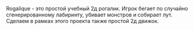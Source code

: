 Rogalique - это простой учебный 2д рогалик.
Игрок бегает по случайно сгенерированному лабиринту, убивает монстров и собирает лут.
Сделаем в рамках этого проекта также простой 2д движок.